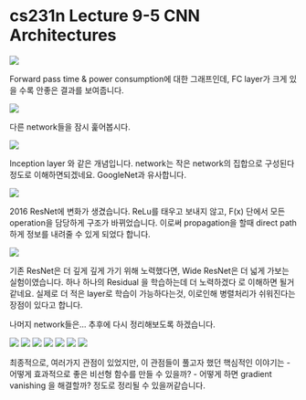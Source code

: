 # cs231n Lecture 9-5 CNN Architectures

![](../images/cs231n_2017_lecture9-090.jpg)

Forward pass time & power consumption에 대한 그래프인데,
FC layer가 크게 있을 수록 안좋은 결과를 보여줍니다.


![](../images/cs231n_2017_lecture9-091.jpg)

다른 network들을 잠시 훑어봅시다.

![](../images/cs231n_2017_lecture9-092.jpg)

Inception layer 와 같은 개념입니다. network는 작은 network의 집합으로 구성된다 정도로 이해하면되겠네요. GoogleNet과 유사합니다.

![](../images/cs231n_2017_lecture9-093.jpg)

2016 ResNet에 변화가 생겼습니다.
ReLu를 태우고 보내지 않고, F(x) 단에서 모든 operation을 담당하게 구조가 바뀌었습니다.
이로써 propagation을 할때 direct path하게 정보를 내려줄 수 있게 되었다 합니다.

![](../images/cs231n_2017_lecture9-094.jpg)

기존 ResNet은 더 깊게 깊게 가기 위해 노력했다면, Wide ResNet은 더 넓게 가보는 실험이였습니다.
하나 하나의 Residual 을 학습하는데 더 노력하겠다 로 이해하면 될거같네요.
실제로 더 적은 layer로 학습이 가능하다는것, 이로인해 병렬처리가 쉬워진다는 장점이 있다고 합니다.


나머지 network들은… 추후에 다시 정리해보도록 하겠습니다.


![](../images/cs231n_2017_lecture9-095.jpg)
![](../images/cs231n_2017_lecture9-096.jpg)
![](../images/cs231n_2017_lecture9-097.jpg)
![](../images/cs231n_2017_lecture9-098.jpg)
![](../images/cs231n_2017_lecture9-099.jpg)
![](../images/cs231n_2017_lecture9-100.jpg)
![](../images/cs231n_2017_lecture9-101.jpg)

최종적으로, 여러가지 관점이 있었지만, 이 관점들이 풀고자 했던 핵심적인 이야기는
	- 어떻게 효과적으로 좋은 비선형 함수를 만들 수 있을까?
	- 어떻게 하면 gradient vanishing 을 해결할까?
정도로 정리될 수 있을꺼같습니다.